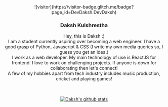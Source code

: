 <center>![visitor](https://visitor-badge.glitch.me/badge?page_id=DevDaksh.DevDaksh)<center>

### Daksh Kulshrestha

Hey, this is Daksh :)
<br>
I am a student currently aspiring over becoming a web engineer. I have a good grasp of Python, Javascript & CSS (I write my own media queries so, I guess you get an idea.)
<br>
I work as a web developer. My main technology of use is ReactJS for frontend. I love to work on challenging projects. If anyone is down for collaborating then let's connect!
<br>
A few of my hobbies apart from tech industry includes music production, cricket and playing games!
<br>
<br>
<br>

[![Daksh's github stats](https://github-readme-stats.vercel.app/api?username=DevDaksh&count_private=true&show_icons=true&theme=radical)](https://github.com/DevDaksh/github-readme-stats)

<!--
**DevDaksh/DevDaksh** is a ✨ _special_ ✨ repository because its `README.md` (this file) appears on your GitHub profile.

Here are some ideas to get you started:

- 🔭 I’m currently working on ...
- 🌱 I’m currently learning ...
- 👯 I’m looking to collaborate on ...
- 🤔 I’m looking for help with ...
- 💬 Ask me about ...
- 📫 How to reach me: ...
- 😄 Pronouns: ...
- ⚡ Fun fact: ...
-->

